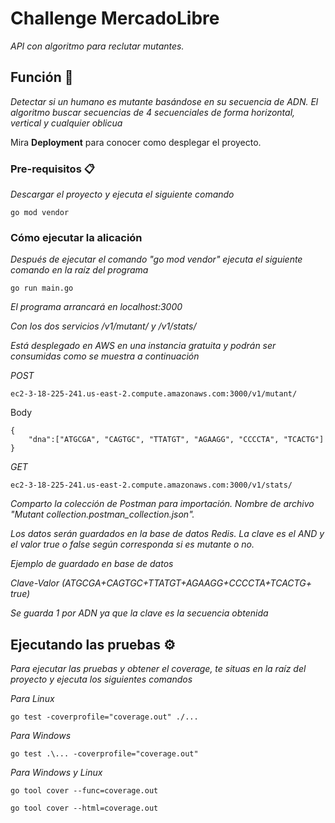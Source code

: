 # Challenge MercadoLibre

_API con algoritmo para reclutar mutantes._

## Función 🚀

_Detectar si un humano es mutante basándose en su secuencia de ADN. El algoritmo buscar secuencias de 4 secuenciales de forma horizontal, vertical y cualquier oblicua_

Mira **Deployment** para conocer como desplegar el proyecto.


### Pre-requisitos 📋

_Descargar el proyecto y ejecuta el siguiente comando_

```
go mod vendor
```


### Cómo ejecutar la alicación

_Después de ejecutar el comando "go mod vendor" ejecuta el siguiente comando en la raíz del programa_

```
go run main.go
```

_El programa arrancará en localhost:3000_

_Con los dos servicios /v1/mutant/ y /v1/stats/_

_Está desplegado en AWS en una instancia gratuita y podrán ser consumidas como se muestra a continuación_

_POST_
```
ec2-3-18-225-241.us-east-2.compute.amazonaws.com:3000/v1/mutant/
```
Body
```
{
    "dna":["ATGCGA", "CAGTGC", "TTATGT", "AGAAGG", "CCCCTA", "TCACTG"]
}
```

_GET_
``` 
ec2-3-18-225-241.us-east-2.compute.amazonaws.com:3000/v1/stats/
```

_Comparto la colección de Postman para importación. Nombre de archivo "Mutant collection.postman_collection.json"._

_Los datos serán guardados en la base de datos Redis. La clave es el AND y el valor true o false según corresponda si es mutante o no._

_Ejemplo de guardado en base de datos_

_Clave-Valor_
_(ATGCGA+CAGTGC+TTATGT+AGAAGG+CCCCTA+TCACTG+ true)_

_Se guarda 1 por ADN ya que la clave es la secuencia obtenida_

## Ejecutando las pruebas ⚙️

_Para ejecutar las pruebas y obtener el coverage, te situas en la raíz del proyecto y ejecuta los siguientes comandos_

_Para Linux_
```
go test -coverprofile="coverage.out" ./...
```

_Para Windows_
```
go test .\... -coverprofile="coverage.out"
```

_Para Windows y Linux_
```
go tool cover --func=coverage.out
```

```
go tool cover --html=coverage.out
```
